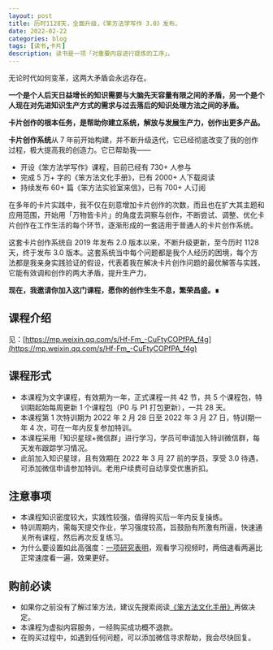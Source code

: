 ```yaml
---
layout: post
title: 历时1128天，全面升级，《笨方法学写作 3.0》发布，
date: 2022-02-22
categories: blog
tags: [读书,卡片]
description: 读书是一项「对重要内容进行提炼的工序」。
---
```


无论时代如何变革，这两大矛盾会永远存在。


**一个是个人后天日益增长的知识需要与大脑先天容量有限之间的矛盾，另一个是个人现在对先进知识生产方式的需求与过去落后的知识处理方法之间的矛盾。**


**卡片创作的根本任务，是帮助你建立系统，解放与发展生产力，创作出更多产品。**


**卡片创作系统**从 7 年前开始构建，并不断升级迭代，它已经彻底改变了我的创作过程，极大提高我的创造力。它已帮助我——


- 开设《笨方法学写作》课程，目前已经有 730+ 人参与
- 完成 5 万+ 字的《笨方法文化手册》，已有 2000+ 人下载阅读
- 持续发布 60+ 篇《笨方法实验室来信》，已有 700+ 人订阅



在多年的卡片实践中，我不仅在刻意增加卡片创作的次数，而且也在扩大其主题和应用范围，开始用「万物皆卡片」的角度去洞察与创作，不断尝试、调整、优化卡片创作在工作生活的每个环节，逐渐形成的一套适用于普通人的卡片创作系统。


这套卡片创作系统自 2019 年发布 2.0 版本以来，不断升级更新，至今历时 1128 天，终于发布 3.0 版本。这套系统当中每个问题都是我个人经历的困境，每个方法都是我亲身实践验证的假设，代表着我在解决卡片创作问题的最优解答与实践，它能有效调和创作的两大矛盾，提升生产力。


**现在，我邀请你加入这门课程，愿你的创作生生不息，繁荣昌盛。∎**


## 课程介绍

见：[https://mp.weixin.qq.com/s/Hf-Fm_-CuFtyCOPfPA_f4g](https://mp.weixin.qq.com/s/Hf-Fm_-CuFtyCOPfPA_f4g)


## 课程形式


- 本课程为文字课程，有效期为一年，正式课程一共 42 节，共 5 个课程包，特训期起始每周更新 1 个课程包（P0 与 P1 打包更新），一共 28 天。
- 本课程第 1 次特训期为 2022 年 2 月 28 日至 2022 年 3 月 27 日，特训期一年 4 次，可在一年内反复参加特训。
- 本课程采用「知识星球+微信群」进行学习，学员可申请加入特训微信群，每天发布跟踪学习情况。
- 此前加入知识星球，且有效期在 2022 年 3 月 27 前的学员，享受 3.0 待遇，可添加微信申请参加特训。老用户续费可自动享受优惠折扣。

## 注意事项

- 本课程知识密度较大，实践性较强，值得购买后一年内反复操练。
- 特训周期内，需每天提交作业，学习强度较高，旨鼓励有所激有所逼，快速通关所有课程，然后再次反复练习。
- 为什么要设置如此高强度：[一项研究表明](https://digest.bps.org.uk/2021/12/21/watching-a-lecture-twice-at-double-speed-can-benefit-learning-better-than-watching-it-once-at-normal-speed/)，观看学习视频时，两倍速看两遍比正常速度看一遍，效果更好。

## 购前必读

- 如果你之前没有了解过笨方法，建议先搜索阅读[《笨方法文化手册》](https://www.yuque.com/hardwaylab/book)再做决定。
- 本课程为虚拟内容服务，一经购买成功概不退款。
- 在购买过程中，如遇到任何问题，可以添加微信寻求帮助，我会尽快回复。
